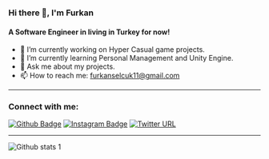 ### Hi there 👋, I'm Furkan

#### A Software Engineer in living in Turkey for now!
- 🔭 I’m currently working on Hyper Casual game projects.
- 🌱 I’m currently learning Personal Management and Unity Engine.
- 💬 Ask me about my projects.
- 📫 How to reach me: furkanselcuk11@gmail.com
---
### Connect with me:
[![Github Badge](https://img.shields.io/badge/-Github-000?style=quare&labelColor=000&logo=Github&logoColor=white&link=link)](https://github.com/furkanselcuk11/furkanselcuk11) 
[![Instagram Badge](https://img.shields.io/badge/-Instagram-C13584?style=flat-quare&labelColor=C13584&logo=instagram&logoColor=white&link=link)](https://www.instagram.com/furkanselcuk11) 
[![Twitter URL](https://img.shields.io/twitter/url?url=https%3A%2F%2Ftwitter.com%2Ffurkanselcuk44)](https://twitter.com/furkanselcuk44)

---
![Github stats 1](https://github-readme-stats.vercel.app/api?username=furkanselcuk11&show_icons=true&theme=gradient)

<!--
**furkanselcuk11/furkanselcuk11** is a ✨ _special_ ✨ repository because its `README.md` (this file) appears on your GitHub profile.

Here are some ideas to get you started:

- 🔭 I’m currently working on ...
- 🌱 I’m currently learning ...
- 👯 I’m looking to collaborate on ...
- 🤔 I’m looking for help with ...
- 💬 Ask me about ...
- 📫 How to reach me: ...
- 😄 Pronouns: ...
- ⚡ Fun fact: ...
-->

